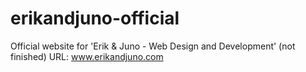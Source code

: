 # erikandjuno-official
Official website for 'Erik &amp; Juno - Web Design and Development' (not finished) URL: www.erikandjuno.com
